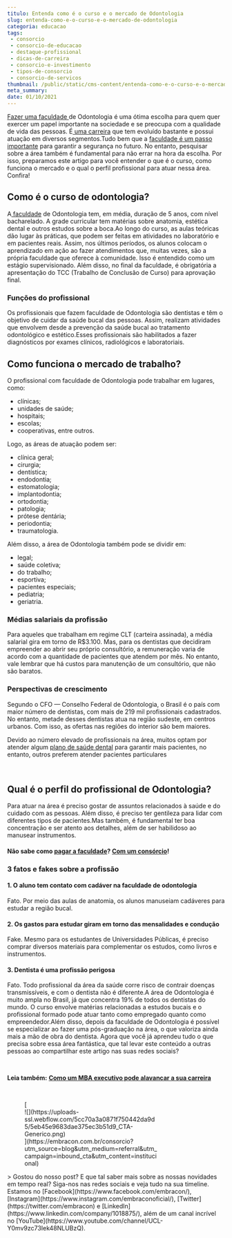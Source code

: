 ```yaml
---
titulo: Entenda como é o curso e o mercado de Odontologia
slug: entenda-como-e-o-curso-e-o-mercado-de-odontologia
categoria: educacao
tags:
 - consorcio
 - consorcio-de-educacao
 - destaque-profissional
 - dicas-de-carreira
 - consorcio-e-investimento
 - tipos-de-consorcio
 - consorcio-de-servicos
thumbnail: /public/static/cms-content/entenda-como-e-o-curso-e-o-mercado-de-odontologia.jpeg
meta_summary: 
date: 01/10/2021
---
```

[Fazer uma faculdade ](https://www.embracon.com.br/blog/como-funciona-o-consorcio-embracon-para-pagar-faculdade)de Odontologia é uma ótima escolha para quem quer exercer um papel importante na sociedade e se preocupa com a qualidade de vida das pessoas. É[ uma carreira](https://www.embracon.com.br/blog/7-sinais-de-que-e-hora-de-investir-em-atualizacao-na-carreira) que tem evoluído bastante e possui atuação em diversos segmentos.Tudo bem que a [faculdade é um passo importante](https://www.embracon.com.br/blog/como-funciona-e-por-que-contratar-um-coach-de-carreira) para garantir a segurança no futuro. No entanto, pesquisar sobre a área também é fundamental para não errar na hora da escolha. Por isso, preparamos este artigo para você entender o que é o curso, como funciona o mercado e o qual o perfil profissional para atuar nessa área. Confira!

Como é o curso de odontologia?
------------------------------

A[ faculdade](https://www.embracon.com.br/blog/entenda-qual-e-a-importancia-da-faculdade-para-o-curriculo) de Odontologia tem, em média, duração de 5 anos, com nível bacharelado. A grade curricular tem matérias sobre anatomia, estética dental e outros estudos sobre a boca.Ao longo do curso, as aulas teóricas dão lugar às práticas, que podem ser feitas em atividades no laboratório e em pacientes reais. Assim, nos últimos períodos, os alunos colocam o aprendizado em ação ao fazer atendimentos que, muitas vezes, são a própria faculdade que oferece à comunidade. Isso é entendido como um estágio supervisionado. Além disso, no final da faculdade, é obrigatória a apresentação do TCC (Trabalho de Conclusão de Curso) para aprovação final.

### Funções do profissional

Os profissionais que fazem faculdade de Odontologia são dentistas e têm o objetivo de cuidar da saúde bucal das pessoas. Assim, realizam atividades que envolvem desde a prevenção da saúde bucal ao tratamento odontológico e estético.Esses profissionais são habilitados a fazer diagnósticos por exames clínicos, radiológicos e laboratoriais.

Como funciona o mercado de trabalho?
------------------------------------

O profissional com faculdade de Odontologia pode trabalhar em lugares, como:

- clínicas;
- unidades de saúde;
- hospitais;
- escolas;
- cooperativas, entre outros.

Logo, as áreas de atuação podem ser:

- clínica geral;
- cirurgia;
- dentística;
- endodontia;
- estomatologia;
- implantodontia;
- ortodontia;
- patologia;
- prótese dentária;
- periodontia;
- traumatologia.

Além disso, a área de Odontologia também pode se dividir em:

- legal;
- saúde coletiva;
- do trabalho;
- esportiva;
- pacientes especiais;
- pediatria;
- geriatria.

### Médias salariais da profissão

Para aqueles que trabalham em regime CLT (carteira assinada), a média salarial gira em torno de R$3.100. Mas, para os dentistas que decidiram empreender ao abrir seu próprio consultório, a remuneração varia de acordo com a quantidade de pacientes que atendem por mês. No entanto, vale lembrar que há custos para manutenção de um consultório, que não são baratos.

### Perspectivas de crescimento

Segundo o CFO — Conselho Federal de Odontologia, o Brasil é o país com maior número de dentistas, com mais de 219 mil profissionais cadastrados. No entanto, metade desses dentistas atua na região sudeste, em centros urbanos. Com isso, as ofertas nas regiões do interior são bem maiores.

Devido ao número elevado de profissionais na área, muitos optam por atender algum [plano de saúde dental](https://www.idealodonto.com.br/plano-de-saude-dental) para garantir mais pacientes, no entanto, outros preferem atender pacientes particulares

‍

Qual é o perfil do profissional de Odontologia?
-----------------------------------------------

Para atuar na área é preciso gostar de assuntos relacionados à saúde e do cuidado com as pessoas. Além disso, é preciso ter gentileza para lidar com diferentes tipos de pacientes.Mas também, é fundamental ter boa concentração e ser atento aos detalhes, além de ser habilidoso ao manusear instrumentos.

#### Não sabe como [pagar a faculdade](https://www.embracon.com.br/blog/por-que-voce-deve-escolher-o-consorcio-embracon)? [Com um consórcio](https://www.embracon.com.br/consorcio-servicos)!

### 3 fatos e fakes sobre a profissão

#### 1. O aluno tem contato com cadáver na faculdade de odontologia

Fato. Por meio das aulas de anatomia, os alunos manuseiam cadáveres para estudar a região bucal.

#### 2. Os gastos para estudar giram em torno das mensalidades e condução

Fake. Mesmo para os estudantes de Universidades Públicas, é preciso comprar diversos materiais para complementar os estudos, como livros e instrumentos.

#### 3. Dentista é uma profissão perigosa

Fato. Todo profissional da área da saúde corre risco de contrair doenças transmissíveis, e com o dentista não é diferente.A área de Odontologia é muito ampla no Brasil, já que concentra 19% de todos os dentistas do mundo. O curso envolve matérias relacionadas a estudos bucais e o profissional formado pode atuar tanto como empregado quanto como empreendedor.Além disso, depois da faculdade de Odontologia é possível se especializar ao fazer uma pós-graduação na área, o que valoriza ainda mais a mão de obra do dentista. Agora que você já aprendeu tudo o que precisa sobre essa área fantástica, que tal levar este conteúdo a outras pessoas ao compartilhar este artigo nas suas redes sociais?

‍

**Leia também:** [**Como um MBA executivo pode alavancar a sua carreira**](https://www.embracon.com.br/blog/como-um-mba-executivo-pode-alavancar-a-sua-carreira)

‍

<figure class="w-richtext-figure-type-image w-richtext-align-center" style="max-width:310px">[<div>![](https://uploads-ssl.webflow.com/5cc70a3a0871f750442da9d5/5eb45e9683dae375ec3b51d9_CTA-Generico.png)</div>](https://embracon.com.br/consorcio?utm_source=blog&utm_medium=referral&utm_campaign=inbound_cta&utm_content=institucional)</figure>> Gostou do nosso post? E que tal saber mais sobre as nossas novidades em tempo real? Siga-nos nas redes sociais e veja tudo na sua timeline. Estamos no [Facebook](https://www.facebook.com/embracon/), [Instagram](https://www.instagram.com/embraconoficial/), [Twitter](https://twitter.com/embracon) e [LinkedIn](https://www.linkedin.com/company/1018875/), além de um canal incrível no [YouTube](https://www.youtube.com/channel/UCL-Y0mv9zc73Iek48NLUBzQ).
